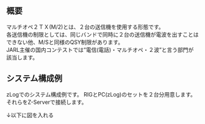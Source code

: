 ## 概要
マルチオペ２ＴＸ(M/2)とは、２台の送信機を使用する形態です。  
各送信機の制限としては、同じバンドで同時に２台の送信機が電波を出すことはできない他、M/Sと同様のQSY制限があります。    
JARL主催の国内コンテストでは”電信(電話)・マルチオペ・２波”と言う部門が該当します。 

## システム構成例

zLogでのシステム構成例です。
RIGとPC(zLog)のセットを２台分用意します。それらをZ-Serverで接続します。 

↓以下に図を入れる
